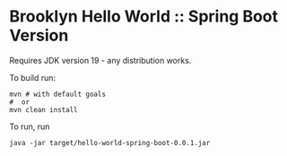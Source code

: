 # Brooklyn Hello World :: Spring Boot Version

Requires JDK version 19 - any distribution works.

To build run:

```shell
mvn # with default goals
#  or 
mvn clean install 
```

To run, run 

```shell
java -jar target/hello-world-spring-boot-0.0.1.jar
```